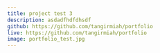 ```yaml
---
title: project test 3
description: asdadfhdfdhsdf
github: https://github.com/tangirmiah/portfolio
live: https://github.com/tangirmiah/portfolio
image: portfolio_test.jpg
---
```

